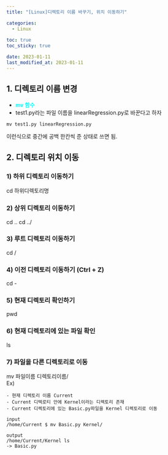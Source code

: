 ```yaml
---
title: "[Linux]디렉토리 이름 바꾸기, 위치 이동하기"

categories: 
  - Linux
  
toc: true
toc_sticky: true

date: 2023-01-11
last_modified_at: 2023-01-11
---
```


## 1. 디렉토리 이름 변경

- <span style = "color:aqua">**mv 함수**</span>
- test1.py라는 파일 이름을 linearRegression.py로 바꾼다고 하자

```
mv test1.py linearRegression.py
```
이런식으로 중간에 공백 한칸씩 준 상태로 쓰면 됨.

## 2. 디렉토리 위치 이동
### 1) 하위 디렉토리 이동하기
cd 하위디렉토리명

### 2) 상위 디렉토리 이동하기
cd ..
cd ../

### 3) 루트 디렉토리 이동하기
cd /

### 4) 이전 디렉토리 이동하기 (Ctrl + Z)
cd -

### 5) 현재 디렉토리 확인하기
pwd

### 6) 현재 디렉토리에 있는 파일 확인
ls

### 7) 파일을 다른 디렉토리로 이동
mv 파일이름 디렉토리이름/  
Ex)
```
- 현재 디렉토리 이름 Current
- Current 디텍로티 안에 Kernel이라는 디렉토리 존재
- Current 디렉토리에 있는 Basic.py파일을 Kernel 디렉토리로 이동

input
/home/Current $ mv Basic.py Kernel/

output
/home/Current/Kernel ls
-> Basic.py
```

